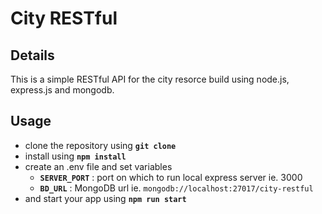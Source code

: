 # City RESTful

## Details 

This is a simple RESTful API for the city resorce build using node.js, express.js and mongodb.

## Usage

- clone the repository using __`git clone`__
- install using __`npm install`__
- create an .env file and set variables
    - __`SERVER_PORT`__ : port on which to run local express server ie. 3000
    - __`BD_URL`__ : MongoDB url ie. `mongodb://localhost:27017/city-restful`
- and start your app using __`npm run start`__
